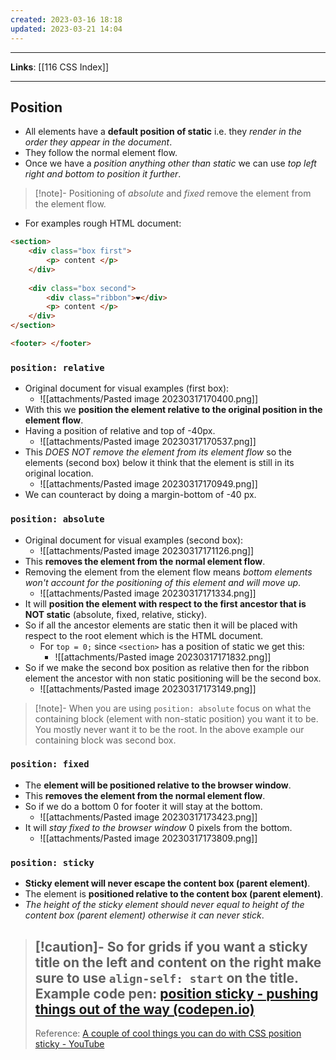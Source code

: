 ```yaml
---
created: 2023-03-16 18:18
updated: 2023-03-21 14:04
---
```

---
**Links**: [[116 CSS Index]]

---
## Position
- All elements have a **default position of static** i.e. they *render in the order they appear in the document*.
- They follow the normal element flow.
- Once we have a *position anything other than static* we can use *top left right and bottom to position it further*.

> [!note]- Positioning of *absolute* and *fixed* remove the element from the element flow.

- For examples rough HTML document:

```html
<section>
	<div class="box first">
		<p> content </p>
	</div>
	
	<div class="box second">
		<div class="ribbon">️❤</div>
		<p> content </p>
	</div>
</section>

<footer> </footer>
```

### `position: relative`
- Original document for visual examples (first box):
	- ![[attachments/Pasted image 20230317170400.png]]
- With this we **position the element relative to the original position in the element flow**.
- Having a position of relative and top of -40px.
	- ![[attachments/Pasted image 20230317170537.png]]
- This *DOES NOT remove the element from its element flow* so the elements (second box) below it think that the element is still in its original location.
	- ![[attachments/Pasted image 20230317170949.png]]
- We can counteract by doing a margin-bottom of -40 px.

### `position: absolute`
- Original document for visual examples (second box):
	- ![[attachments/Pasted image 20230317171126.png]]
- This **removes the element from the normal element flow**.
- Removing the element from the element flow means *bottom elements won't account for the positioning of this element and will move up*.
	- ![[attachments/Pasted image 20230317171334.png]]
- It will **position the element with respect to the first ancestor that is NOT static** (absolute, fixed, relative, sticky).
- So if all the ancestor elements are static then it will be placed with respect to the root element which is the HTML document.
	- For `top = 0;` since `<section>` has a position of static we get this:
		- ![[attachments/Pasted image 20230317171832.png]]
- So if we make the second box position as relative then for the ribbon element the ancestor with non static positioning will be the second box.
	- ![[attachments/Pasted image 20230317173149.png]]

> [!note]- When you are using `position: absolute` focus on what the containing block (element with non-static position) you want it to be. You mostly never want it to be the root.
> In  the above example our containing block was second box.

### `position: fixed`
- The **element will be positioned relative to the browser window**.
- This **removes the element from the normal element flow**.
- So if we do a bottom 0 for footer it will stay at the bottom.
	- ![[attachments/Pasted image 20230317173423.png]]
- It will *stay fixed to the browser window* 0 pixels from the bottom.
	- ![[attachments/Pasted image 20230317173809.png]]

### `position: sticky`
- **Sticky element will never escape the content box (parent element)**. 
- The element is **positioned relative to the content box (parent element)**.
- *The height of the sticky element should never equal to height of the content box (parent element) otherwise it can never stick*.

> [!caution]- So for grids if you want a sticky title on the left and content on the right make sure to use `align-self: start` on the title.
> Example code pen: [position sticky - pushing things out of the way (codepen.io)](https://codepen.io/kevinpowell/pen/KEjMEv)
> ---
> Reference: [A couple of cool things you can do with CSS position sticky - YouTube](https://www.youtube.com/watch?v=8TyoihVGErI)
